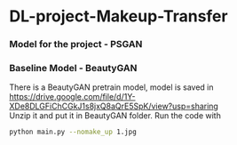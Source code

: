 # DL-project-Makeup-Transfer
### Model for the project - PSGAN


### Baseline Model - BeautyGAN
There is a BeautyGAN pretrain model, model is saved in https://drive.google.com/file/d/1Y-XDe8DLGFiChCGkJ1s8jxQ8aQrE5SpK/view?usp=sharing  
Unzip it and put it in BeautyGAN folder. Run the code with 
```bash
python main.py --nomake_up 1.jpg
```
